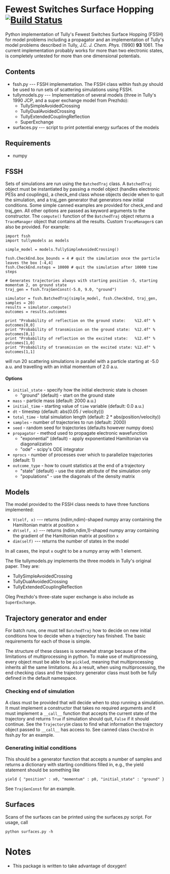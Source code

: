 # Fewest Switches Surface Hopping [![Build Status](https://travis-ci.org/smparker/FSSH.svg?branch=master)](https://travis-ci.org/smparker/FSSH)
Python implementation of Tully's Fewest Switches Surface Hopping (FSSH) for model problems including
a propagator and an implementation of Tully's model problems described in Tully, J.C. _J. Chem. Phys._ (1990) **93** 1061.
The current implementation probably works for more than two electronic states, is completely untested for more than
one dimensional potentials.

## Contents
* fssh.py --- FSSH implementation. The FSSH class within fssh.py should be used to run sets of scattering simulations using FSSH.
* tullymodels.py --- Implementation of several models (three in Tully's 1990 JCP, and a super exchange model from Prezhdo):
  - TullySimpleAvoidedCrossing
  - TullyDualAvoidedCrossing
  - TullyExtendedCouplingReflection
  - SuperExchange
* surfaces.py --- script to print potential energy surfaces of the models

## Requirements
* numpy

## FSSH
Sets of simulations are run using the `BatchedTraj` class. A `BatchedTraj` object must be instantiated by passing a model object
(handles electronic PESs and couplings), a check_end class whose objects decide when to quit the simulation, and a traj_gen
generator that generators new initial conditions. Some simple canned examples are provided for check_end and traj_gen. All
other options are passed as keyword arguments to the constructor. The `compute()` function of the 
`BatchedTraj` object returns a `TraceManager` object that contains all the results. Custom `TraceManager`s can also be
provided. For example:

    import fssh
    import tullymodels as models

    simple_model = models.TullySimpleAvoidedCrossing()

    fssh.CheckEnd.box_bounds = 4 # quit the simulation once the particle leaves the box [-4,4]
    fssh.CheckEnd.nsteps = 10000 # quit the simulation after 10000 time steps

    # Generates trajectories always with starting position -5, starting momentum 2, on ground state
    traj_gen = fssh.TrajGenConst(-5.0, 9.0, "ground")

    simulator = fssh.BatchedTraj(simple_model, fssh.CheckEnd, traj_gen, samples = 20)
    results = simulator.compute()
    outcomes = results.outcomes

    print "Probability of reflection on the ground state:    %12.4f" % outcomes[0,0]
    print "Probability of transmission on the ground state:  %12.4f" % outcomes[0,1]
    print "Probability of reflection on the excited state:   %12.4f" % outcomes[1,0]
    print "Probability of transmission on the excited state: %12.4f" % outcomes[1,1]

will run 20 scattering simulations in parallel with a particle starting at -5.0 a.u. and travelling with an initial momentum of 2.0 a.u.

#### Options
* `initial_state` - specify how the initial electronic state is chosen
    * "ground" (default) - start on the ground state
* `mass` - particle mass (default: 2000 a.u.)
* `initial_time` - starting value of `time` variable (default: 0.0 a.u.)
* `dt` - timestep (default: abs(0.05 / velocity)))
* `total_time` - total simulation length (default: 2 * abs(position/velocity))
* `samples` - number of trajectories to run (default: 2000)
* `seed` - random seed for trajectories (defaults however numpy does)
* `propagator` - method used to propagate electronic wavefunction
    * "exponential" (default) - apply exponentiated Hamiltonian via diagonalization
    * "ode" - scipy's ODE integrator
* `nprocs` - number of processes over which to parallelize trajectories (default: 1)
* `outcome_type` - how to count statistics at the end of a trajectory
    * "state" (default) - use the state attribute of the simulation only
    * "populations" - use the diagonals of the density matrix

## Models
The model provided to the FSSH class needs to have three functions implemented:

* `V(self, x)` --- returns (ndim,ndim)-shaped numpy array containing the Hamiltonian matrix at position `x`
* `dV(self, x)` --- returns (ndim,ndim,1)-shaped numpy array containing the gradient of the Hamiltonian matrix at position `x`
* `dim(self)` --- returns the number of states in the model

In all cases, the input `x` ought to be a numpy array with 1 element.

The file tullymodels.py implements the three models in Tully's original paper. They are:

* TullySimpleAvoidedCrossing
* TullyDualAvoidedCrossing
* TullyExtendedCouplingReflection

Oleg Prezhdo's three-state super exchange is also include as `SuperExchange`.

## Trajectory generator and ender
For batch runs, one must tell `BatchedTraj` how to decide on new initial conditions
how to decide when a trajectory has finished. The basic requirements for each of those
is simple.

The structure of these classes is somewhat strange because of the limitations of
multiprocessing in python. To make use of multiprocessing, every object
must be able to be `pickle`d, meaning that multiprocessing inherits all the
same limitations. As a result, when using multiprocessing, the end checking
class and the trajectory generator class must both be fully defined in the default
namespace.

### Checking end of simulation
A class must be provided that will decide when to stop running a simulation. It must
implement a constructor that takes no required arguments and it must implement a
`__call__` function that accepts the current state of the trajectory and returns `True`
if simulation should quit, `False` if it should continue. See the `TrajectorySH` class
to find what information the trajectory object passed to `__call__` has access to.
See canned class `CheckEnd` in fssh.py for an example.

### Generating initial conditions
This should be a generator function that accepts a number of samples
and returns a dictionary with starting conditions filled in, e.g.,
the yield statement should be something like

    yield { "position" : x0, "momentum" : p0, "initial_state" : "ground" }

See `TrajGenConst` for an example.

## Surfaces
Scans of the surfaces can be printed using the surfaces.py script. For usage, call

    python surfaces.py -h

# Notes
* This package is written to take advantage of doxygen!
